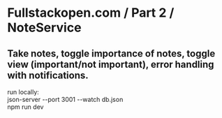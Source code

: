 # Fullstackopen.com / Part 2 / NoteService

## Take notes, toggle importance of notes, toggle view (important/not important), error handling with notifications.

run locally: <br/>
json-server --port 3001 --watch db.json <br/>
npm run dev
